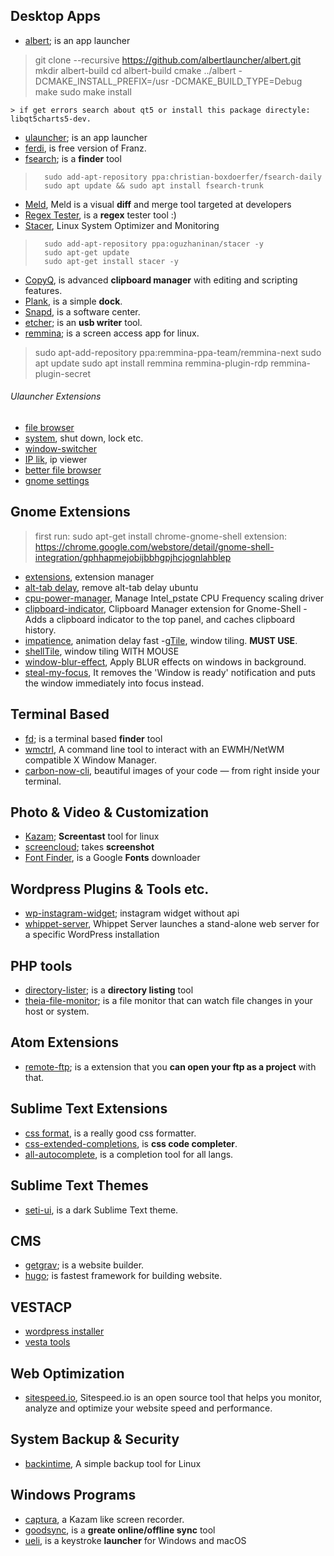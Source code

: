 ## Desktop Apps
- [albert](https://github.com/albertlauncher/albert "albert"); is an app launcher
> git clone --recursive https://github.com/albertlauncher/albert.git
mkdir albert-build
cd albert-build
cmake ../albert -DCMAKE_INSTALL_PREFIX=/usr -DCMAKE_BUILD_TYPE=Debug
make
sudo make install

	> if get errors search about qt5 or install this package directyle:  libqt5charts5-dev. 
- [ulauncher](https://ulauncher.io/#Download); is an app launcher
- [ferdi](https://getferdi.com/), is free version of Franz.
- [fsearch](https://github.com/cboxdoerfer/fsearch "fsearch"); is a **finder** tool
> 		sudo add-apt-repository ppa:christian-boxdoerfer/fsearch-daily
> 		sudo apt update && sudo apt install fsearch-trunk
- [Meld](http://meldmerge.org/ "Meld"), Meld is a visual **diff** and merge tool targeted at developers
- [Regex Tester](https://flathub.org/apps/details/com.github.artemanufrij.regextester "Regex Tester"), is a **regex** tester tool :)
- [Stacer](https://github.com/oguzhaninan/Stacer "Stacer"), Linux System Optimizer and Monitoring
> 		sudo add-apt-repository ppa:oguzhaninan/stacer -y
> 		sudo apt-get update
> 		sudo apt-get install stacer -y
- [CopyQ](https://github.com/hluk/CopyQ "CopyQ"), is advanced **clipboard manager** with editing and scripting features.
- [Plank](https://github.com/ricotz/plank "Plank"), is a simple **dock**.
- [Snapd](https://snapcraft.io/ "Snapd"), is a software center.
- [etcher](https://github.com/balena-io/etcher/releases); is an **usb writer** tool.
- [remmina](https://remmina.org/); is a screen access app for linux.
> sudo apt-add-repository ppa:remmina-ppa-team/remmina-next
sudo apt update
sudo apt install remmina remmina-plugin-rdp remmina-plugin-secret

###### Ulauncher Extensions
- [file browser](https://github.com/fisadev/ulauncher-better-file-browser)
- [system](https://github.com/iboyperson/ulauncher-system), shut down, lock etc.
- [window-switcher](https://github.com/psukys/ulauncher-plugin-windows)
- [IP lik](https://github.com/nesivmi/ulauncher-iplik), ip viewer
- [better file browser](https://github.com/fisadev/ulauncher-better-file-browser)
- [gnome settings](https://github.com/friday/ulauncher-gnome-settings)

## Gnome Extensions
> first run: sudo apt-get install chrome-gnome-shell 
extension: https://chrome.google.com/webstore/detail/gnome-shell-integration/gphhapmejobijbbhgpjhcjognlahblep

- [extensions](https://extensions.gnome.org/extension/1036/extensions/), extension manager
- [alt-tab delay](https://extensions.gnome.org/extension/1403/remove-alttab-delay/), remove alt-tab delay ubuntu
- [cpu-power-manager](https://extensions.gnome.org/extension/945/cpu-power-manager/), Manage Intel_pstate CPU Frequency scaling driver
- [clipboard-indicator](https://extensions.gnome.org/extension/779/clipboard-indicator/), Clipboard Manager extension for Gnome-Shell - Adds a clipboard indicator to the top panel, and caches clipboard history.  
- [impatience](https://extensions.gnome.org/extension/277/impatience/), animation delay fast
-[gTile](https://extensions.gnome.org/extension/28/gtile/), window tiling. **MUST USE**.
- [shellTile](https://extensions.gnome.org/extension/657/shelltile/), window tiling WITH MOUSE
- [window-blur-effect](https://extensions.gnome.org/extension/891/windows-blur-effects/), Apply BLUR effects on windows in background.
- [steal-my-focus](https://extensions.gnome.org/extension/234/steal-my-focus/), It removes the 'Window is ready' notification and puts the window immediately into focus instead.

## Terminal Based
- [fd](https://github.com/sharkdp/fd "fd"); is a terminal based **finder** tool
- [wmctrl](https://github.com/dancor/wmctrl "wmctrl"), A command line tool to interact with an EWMH/NetWM compatible X Window Manager.
- [carbon-now-cli](https://github.com/mixn/carbon-now-cli), beautiful images of your code — from right inside your terminal.

## Photo & Video & Customization
- [Kazam](https://launchpad.net/kazam "Kazam"); **Screentast** tool for linux
- [screencloud](https://github.com/olav-st/screencloud "screencloud"); takes **screenshot**
- [Font Finder](https://flathub.org/apps/details/io.github.mmstick.FontFinder "Font Finder"), is a Google **Fonts** downloader

## Wordpress Plugins & Tools etc.
- [wp-instagram-widget](https://github.com/scottsweb/wp-instagram-widget "wp-instagram-widget"); instagram widget without api
- [whippet-server](https://github.com/dxw/whippet-server), Whippet Server launches a stand-alone web server for a specific WordPress installation

## PHP tools
- [directory-lister](https://github.com/f4depo/DirectoryLister "directory-lister"); is a **directory listing** tool
- [theia-file-monitor](theia-monitor); is a file monitor that can watch file changes in your host or system.  

## Atom Extensions
- [remote-ftp](https://atom.io/packages/remote-ftp); is a extension that you **can open your ftp as a project** with that.

## Sublime Text Extensions
- [css format](https://packagecontrol.io/packages/CSS%20Format), is a really good css formatter.
- [css-extended-completions](https://packagecontrol.io/packages/CSS%20Extended%20Completions), is **css code completer**.
- [all-autocomplete](https://github.com/alienhard/SublimeAllAutocomplete), is a completion tool for all langs.

## Sublime Text Themes
- [seti-ui](https://packagecontrol.io/packages/Seti_UI), is a dark Sublime Text theme.

## CMS

- [getgrav](https://getgrav.org/); is a website builder.
- [hugo](https://github.com/gohugoio/hugo); is fastest framework for building website.

## VESTACP

- [wordpress installer](https://github.com/lukapaunovic/create_wp) 
- [vesta tools](https://github.com/SS88UK/VestaCP-Tools-Plugin)

## Web Optimization
- [sitespeed.io](https://github.com/sitespeedio/sitespeed.io), Sitespeed.io is an open source tool that helps you monitor, analyze and optimize your website speed and performance.

## System Backup & Security 
- [backintime](https://github.com/bit-team/backintime), A simple backup tool for Linux

## Windows Programs
- [captura](https://github.com/MathewSachin/Captura), a Kazam like screen recorder.
- [goodsync](https://www.goodsync.com/personal), is a **greate online/offline sync** tool
- [ueli](https://ueli.oliverschwendener.ch), is a keystroke **launcher** for Windows and macOS
